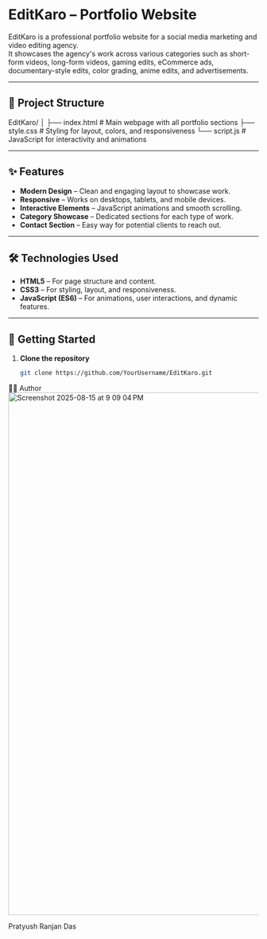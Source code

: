 # EditKaro – Portfolio Website

EditKaro is a professional portfolio website for a social media marketing and video editing agency.  
It showcases the agency's work across various categories such as short-form videos, long-form videos, gaming edits, eCommerce ads, documentary-style edits, color grading, anime edits, and advertisements.

---

## 📂 Project Structure


EditKaro/
│
├── index.html # Main webpage with all portfolio sections
├── style.css # Styling for layout, colors, and responsiveness
└── script.js # JavaScript for interactivity and animations


---

## ✨ Features

- **Modern Design** – Clean and engaging layout to showcase work.
- **Responsive** – Works on desktops, tablets, and mobile devices.
- **Interactive Elements** – JavaScript animations and smooth scrolling.
- **Category Showcase** – Dedicated sections for each type of work.
- **Contact Section** – Easy way for potential clients to reach out.

---

## 🛠️ Technologies Used

- **HTML5** – For page structure and content.
- **CSS3** – For styling, layout, and responsiveness.
- **JavaScript (ES6)** – For animations, user interactions, and dynamic features.

---

## 🚀 Getting Started

1. **Clone the repository**
   ```bash
   git clone https://github.com/YourUsername/EditKaro.git

👨‍💻 Author
<img width="1680" height="1050" alt="Screenshot 2025-08-15 at 9 09 04 PM" src="https://github.com/user-attachments/assets/2d6cae69-ee5c-46c8-82c3-811f0a0690a3" />

Pratyush Ranjan Das
